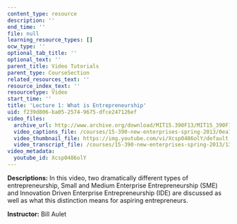 ```yaml
---
content_type: resource
description: ''
end_time: ''
file: null
learning_resource_types: []
ocw_type: ''
optional_tab_title: ''
optional_text: ''
parent_title: Video Tutorials
parent_type: CourseSection
related_resources_text: ''
resource_index_text: ''
resourcetype: Video
start_time: ''
title: 'Lecture 1: What is Entrepreneurship'
uid: f239d806-ba05-2574-9675-dfce247126ef
video_files:
  archive_url: http://www.archive.org/download/MIT15.390F13/MIT15_390F13_lec01_300k.mp4
  video_captions_file: /courses/15-390-new-enterprises-spring-2013/0ea78790d8305047809ac5c3a54f83a4_Xcsp0486olY.vtt
  video_thumbnail_file: https://img.youtube.com/vi/Xcsp0486olY/default.jpg
  video_transcript_file: /courses/15-390-new-enterprises-spring-2013/13cc1adfd544d607bb885ffff9f4659e_Xcsp0486olY.pdf
video_metadata:
  youtube_id: Xcsp0486olY
---
```


**Descriptions:** In this video, two dramatically different types of entrepreneurship, Small and Medium Enterprise Entrepreneurship (SME) and Innovation Driven Enterprise Entrepreneurship (IDE) are discussed as well as what this distinction means for aspiring entrepreneurs.

**Instructor:** Bill Aulet

